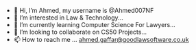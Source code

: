 - 👋 Hi, I’m Ahmed, my username is @Ahmed007NF
- 👀 I’m interested in Law & Technology...
- 🌱 I’m currently learning Computer Science For Lawyers...
- 💞️ I’m looking to collaborate on CS50 Projects...
- 📫 How to reach me ... ahmed.gaffar@goodlawsoftware.co.uk

<!---
Ahmed007NF/Ahmed007NF is a ✨ special ✨ repository because its `README.md` (this file) appears on your GitHub profile.
You can click the Preview link to take a look at your changes.
--->
